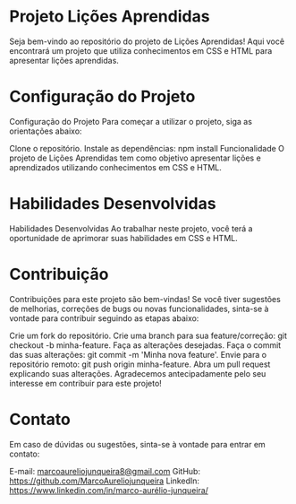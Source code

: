 # Projeto Lições Aprendidas
Seja bem-vindo ao repositório do projeto de Lições Aprendidas! Aqui você encontrará um projeto que utiliza conhecimentos em CSS e HTML para apresentar lições aprendidas.

# Configuração do Projeto 
Configuração do Projeto
Para começar a utilizar o projeto, siga as orientações abaixo:

Clone o repositório.
Instale as dependências:
npm install
Funcionalidade
O projeto de Lições Aprendidas tem como objetivo apresentar lições e aprendizados utilizando conhecimentos em CSS e HTML.

# Habilidades Desenvolvidas 
Habilidades Desenvolvidas
Ao trabalhar neste projeto, você terá a oportunidade de aprimorar suas habilidades em CSS e HTML.

# Contribuição 

Contribuições para este projeto são bem-vindas! Se você tiver sugestões de melhorias, correções de bugs ou novas funcionalidades, sinta-se à vontade para contribuir seguindo as etapas abaixo:

Crie um fork do repositório.
Crie uma branch para sua feature/correção: git checkout -b minha-feature.
Faça as alterações desejadas.
Faça o commit das suas alterações: git commit -m 'Minha nova feature'.
Envie para o repositório remoto: git push origin minha-feature.
Abra um pull request explicando suas alterações.
Agradecemos antecipadamente pelo seu interesse em contribuir para este projeto!

# Contato
Em caso de dúvidas ou sugestões, sinta-se à vontade para entrar em contato:

E-mail: marcoaureliojunqueira8@gmail.com
GitHub: https://github.com/MarcoAureliojunqueira
LinkedIn: https://www.linkedin.com/in/marco-aurélio-junqueira/
